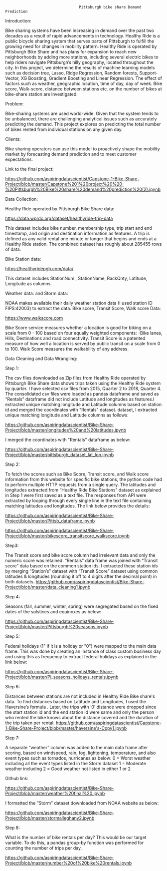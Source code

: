                                      Pittsburgh bike share Demand Prediction




Introduction:

Bike sharing systems have been increasing in demand over the past two decades as a result of rapid advancements in technology. Healthy Ride is a public bicycle sharing system that serves parts of Pittsburgh to fulfill the growing need for changes in mobility pattern. Healthy Ride is operated by Pittsburgh Bike Share and has plans for expansion to reach new neighborhoods by adding more stations, including several electric bikes to help riders navigate Pittsburgh’s hilly geography, located throughout the city. 
In this project, we determine the results of machine learning models such as decision tree, Lasso, Ridge Regression, Random forests, Support-Vector, XG Boosting, Gradient Boosting and Linear Regression. The effect of factors such as weather, geographic location, time of day, day of week. Bike score, Walk-score, distance between stations etc. on the number of bikes at bike-share station are investigated.

Problem:

Bike-sharing systems are used world-wide. Given that the system tends to be unbalanced, there are challenging analytical issues such as accurately predicting the demand. This project explores on predicting the total number of bikes rented from individual stations on any given day.

Clients:

Bike sharing operators can use this model to proactively shape the mobility market by forecasting demand prediction and to meet customer expectations.

Link to the final project:

https://github.com/aspiringdatascientist/Capstone-1-Bike-Share-Project/blob/master/Capstone%201%20project%20%20-%20Pittsburgh%20Bike%20share%20demand%20prediction%20(2).ipynb

Data Collection:

Healthy Ride operated by Pittsburgh Bike Share data: 

https://data.wprdc.org/dataset/healthyride-trip-data

This dataset includes bike number, membership type, trip start and end timestamp, and origin and
destination information as features. A trip is defined as any valid rental one minute or longer that 
begins and ends at a Healthy Ride station. The combined dataset has roughly about 285455 rows of 
data. 

Bike Station data:

https://healthyridepgh.com/data/

This dataset includes StationNum , StationName,  RackQnty, Latitude, Longitude as columns.

Weather data: and Storm data:

NOAA makes available their daily weather station data (I used station ID FIPS:42003) to extract the data.
Bike score, Transit Score, Walk score Data:

https://www.walkscore.com

Bike Score service measures whether a location is good for biking on a scale from 0 - 100 based on four equally weighted components: -Bike lanes, Hills, Destinations and road connectivity. Transit Score is a patented measure of how well a location is served by public transit on a scale from 0 to 100. Walk Score measures the walkability of any address.

Data Cleaning and Data Wrangling:

Step 1:

The csv files downloaded as Zip files from  Healthy Ride operated by Pittsburgh Bike Share data shows trips taken using the Healthy Ride system by quarter. I have selected csv files from 2015, Quarter 2 to 2018, Quarter 4. The consolidated csv files were loaded as pandas dataframe and saved as “Rentals” dataframe did not include Latitude and longitudes as features.I extracted unique matching longitude and Latitude columns based on station id and merged the coordinates with "Rentals" dataset.
dataset, I extracted unique matching longitude and Latitude columns as follows:

https://github.com/aspiringdatascientist/Bike-Share-Project/blob/master/longitudes%20and%20latitudes.ipynb

I merged  the coordinates with "Rentals" dataframe as below:

https://github.com/aspiringdatascientist/Bike-Share-Project/blob/master/pittsburgh_dataset_lat_lon.ipynb


Step 2:

 To fetch  the  scores such as Bike Score, Transit score, and Walk score information  from this website  for specific bike stations, the python code had to perform multiple  HTTP requests from a single query. The latitudes and longitudes extracted from “Healthy Ride Bike Stations” dataset as explained in Step 1 were first saved as a text file. The responses from API were extracted by looping through every single line in the text file containing matching latitudes and longitudes. The link below provides the details:
 
 https://github.com/aspiringdatascientist/Bike-Share-Project/blob/master/Pittsb_dataframe.ipynb

https://github.com/aspiringdatascientist/Bike-Share-Project/blob/master/bikescore_transitscore_walkscore.ipynb


Step3:

The Transit score and bike score column had irrelevant data and only the numeric score was retained. “Rentals” data frame was joined with “Transit score” data based on the common station ids. I extracted these station ids by merging “Station’s” dataset with “Transit Score” dataset using common latitudes & longitudes (rounding it off to 4 digits after the decimal point) in both datasets.
https://github.com/aspiringdatascientist/Bike-Share-Project/blob/master/data_cleaning1.ipynb


Step 4:

Seasons (fall, summer, winter, spring) were segregated based on the fixed dates of the solstices and equinoxes as below:

https://github.com/aspiringdatascientist/Bike-Share-Project/blob/master/Pittsburgh%20seasons.ipynb

Step 5:

Federal holidays (1" if it is a holiday or "0") were mapped to the main data frame. This was done by creating an instance of class custom business day and using this as frequency to extract federal holidays as explained in the link below:

https://github.com/aspiringdatascientist/Bike-Share-Project/blob/master/Pi_seasons_holidays_rentals.ipynb


Step 6:

Distances between stations are not included in Healthy Ride Bike share's data. To find distances based on Latitude and Longitudes, I used the  Haversine’s  formula . Later, the trips with ‘0’ distance were dropped since the start station id and the end station id were same and only the person who rented the bike knows about the distance covered and the duration of the trip taken per rental.
https://github.com/aspiringdatascientist/Capstone-1-Bike-Share-Project/blob/master/haversine's-Copy1.ipynb

Step 7:

A separate “weather” column was added to the main data frame after scoring, based on windspeed, rain, fog, lightening, temperature, and also event types such as tornados, hurricanes as below:
          0 = Worst weather including all the event types listed in the Storm dataset 
         1 = Moderate weather including
         2 = Good weather not listed in either 1 or 2 
         
         
Github link:

https://github.com/aspiringdatascientist/Bike-Share-Project/blob/master/weather%20final%20.ipynb
         
I formatted the “Storm” dataset downloaded from NOAA website  as below:

https://github.com/aspiringdatascientist/Bike-Share-Project/blob/master/stormalleghany2.ipynb

         
         

Step 8:

What is the number of bike rentals per day? This would be our target variable. To do this, a pandas group-by function was performed for counting the number of trips per day. 

https://github.com/aspiringdatascientist/Bike-Share-Project/blob/master/number%20of%20bike%20rentals.ipynb



